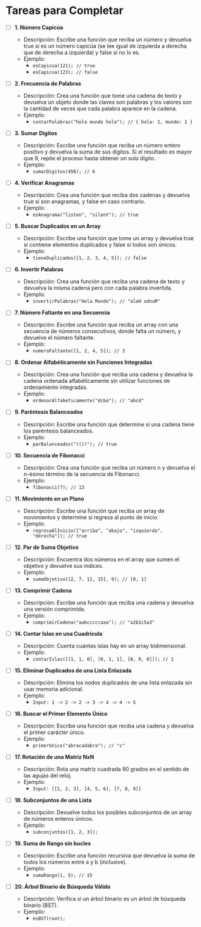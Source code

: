 # Tareas para Completar

- [ ] **1. Número Capicúa**
  - Descripción: Escribe una función que reciba un número y devuelva true si es un número capicúa (se lee igual de izquierda a derecha que de derecha a izquierda) y false si no lo es.
  - Ejemplo:
    - `esCapicua(121); // true`
    - `esCapicua(123); // false`

- [ ] **2. Frecuencia de Palabras**
  - Descripción: Crea una función que tome una cadena de texto y devuelva un objeto donde las claves son palabras y los valores son la cantidad de veces que cada palabra aparece en la cadena.
  - Ejemplo:
    - `contarPalabras("hola mundo hola"); // { hola: 2, mundo: 1 }`

- [ ] **3. Sumar Dígitos**
  - Descripción: Escribe una función que reciba un número entero positivo y devuelva la suma de sus dígitos. Si el resultado es mayor que 9, repite el proceso hasta obtener un solo dígito.
  - Ejemplo:
    - `sumarDigitos(456); // 6`

- [ ] **4. Verificar Anagramas**
  - Descripción: Crea una función que reciba dos cadenas y devuelva true si son anagramas, y false en caso contrario.
  - Ejemplo:
    - `esAnagrama("listen", "silent"); // true`

- [ ] **5. Buscar Duplicados en un Array**
  - Descripción: Escribe una función que tome un array y devuelva true si contiene elementos duplicados y false si todos son únicos.
  - Ejemplo:
    - `tieneDuplicados([1, 2, 3, 4, 5]); // false`

- [ ] **6. Invertir Palabras**
  - Descripción: Crea una función que reciba una cadena de texto y devuelva la misma cadena pero con cada palabra invertida.
  - Ejemplo:
    - `invertirPalabras("Hola Mundo"); // "aloH odnuM"`

- [ ] **7. Número Faltante en una Secuencia**
  - Descripción: Escribe una función que reciba un array con una secuencia de números consecutivos, donde falta un número, y devuelve el número faltante.
  - Ejemplo:
    - `numeroFaltante([1, 2, 4, 5]); // 3`

- [ ] **8. Ordenar Alfabéticamente sin Funciones Integradas**
  - Descripción: Crea una función que reciba una cadena y devuelva la cadena ordenada alfabéticamente sin utilizar funciones de ordenamiento integradas.
  - Ejemplo:
    - `ordenarAlfabeticamente("dcba"); // "abcd"`

- [ ] **9. Paréntesis Balanceados**
  - Descripción: Escribe una función que determine si una cadena tiene los paréntesis balanceados.
  - Ejemplo:
    - `parBalanceados("(())"); // true`

- [ ] **10. Secuencia de Fibonacci**
  - Descripción: Crea una función que reciba un número n y devuelva el n-ésimo término de la secuencia de Fibonacci.
  - Ejemplo:
    - `fibonacci(7); // 13`

- [ ] **11. Movimiento en un Plano**
  - Descripción: Escribe una función que reciba un array de movimientos y determine si regresa al punto de inicio.
  - Ejemplo:
    - `regresaAlInicio(["arriba", "abajo", "izquierda", "derecha"]); // true`

- [ ] **12. Par de Suma Objetivo**
  - Descripción: Encuentra dos números en el array que sumen el objetivo y devuelve sus índices.
  - Ejemplo:
    - `sumaObjetivo([2, 7, 11, 15], 9); // [0, 1]`

- [ ] **13. Comprimir Cadena**
  - Descripción: Escribe una función que reciba una cadena y devuelva una versión comprimida.
  - Ejemplo:
    - `comprimirCadena("aabcccccaaa"); // "a2b1c5a3"`

- [ ] **14. Contar Islas en una Cuadrícula**
  - Descripción: Cuenta cuántas islas hay en un array bidimensional.
  - Ejemplo:
    - `contarIslas([[1, 1, 0], [0, 1, 1], [0, 0, 0]]); // 1`

- [ ] **15. Eliminar Duplicados de una Lista Enlazada**
  - Descripción: Elimina los nodos duplicados de una lista enlazada sin usar memoria adicional.
  - Ejemplo:
    - `Input: 1 -> 2 -> 2 -> 3 -> 4 -> 4 -> 5`

- [ ] **16. Buscar el Primer Elemento Único**
  - Descripción: Escribe una función que reciba una cadena y devuelva el primer carácter único.
  - Ejemplo:
    - `primerUnico("abracadabra"); // "c"`

- [ ] **17. Rotación de una Matriz NxN**
  - Descripción: Rota una matriz cuadrada 90 grados en el sentido de las agujas del reloj.
  - Ejemplo:
    - `Input: [[1, 2, 3], [4, 5, 6], [7, 8, 9]]`

- [ ] **18. Subconjuntos de una Lista**
  - Descripción: Devuelve todos los posibles subconjuntos de un array de números enteros únicos.
  - Ejemplo:
    - `subconjuntos([1, 2, 3]);`

- [ ] **19. Suma de Rango sin bucles**
  - Descripción: Escribe una función recursiva que devuelva la suma de todos los números entre a y b (inclusive).
  - Ejemplo:
    - `sumaRango(1, 5); // 15`

- [ ] **20. Árbol Binario de Búsqueda Válido**
  - Descripción: Verifica si un árbol binario es un árbol de búsqueda binario (BST).
  - Ejemplo:
    - `esBST(root);`
